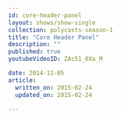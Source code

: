 ```yaml
---
id: core-header-panel
layout: shows/show-single
collection: polycasts-season-1
title: "Core Header Panel"
description: ""
published: true
youtubeVideoID: ZAc51_0Xa_M

date: 2014-11-05
article:
  written_on: 2015-02-24
  updated_on: 2015-02-24

---
```

